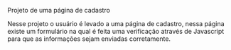 Projeto de uma página de cadastro

Nesse projeto o usuário é levado a uma página de cadastro, nessa página existe um formulário na qual é feita uma verificação através de Javascript para que as informações sejam enviadas corretamente.
